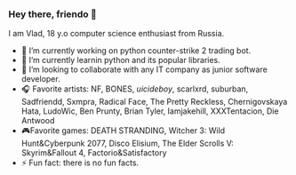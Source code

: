 ### Hey there, friendo 👋

I am Vlad, 18 y.o computer science enthusiast from Russia.

- 🔭 I’m currently working on python counter-strike 2 trading bot.
- 🌱 I’m currently learnin python and its popular libraries.
- 👯 I’m looking to collaborate with any IT company as junior software developer.
- 🎧 Favorite artists: NF, BONES, $uicide boy$, scarlxrd, suburban, Sadfriendd, Sxmpra, Radical Face, The Pretty Reckless, Chernigovskaya Hata, LudoWic, Ben Prunty, Brian Tyler, Iamjakehill, XXXTentacion, Die Antwood
- 🎮Favorite games: DEATH STRANDING, Witcher 3: Wild Hunt&Cyberpunk 2077, Disco Elisium, The Elder Scrolls V: Skyrim&Fallout 4, Factorio&Satisfactory
-  ⚡ Fun fact: there is no fun facts.
